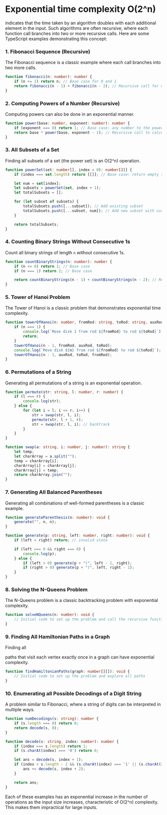 # Exponential time complexity O(2^n) 

indicates that the time taken by an algorithm doubles with each additional element in the input. Such algorithms are often recursive, where each function call branches into two or more recursive calls. Here are some TypeScript examples demonstrating this concept:

### 1. Fibonacci Sequence (Recursive)
The Fibonacci sequence is a classic example where each call branches into two more calls.

```typescript
function fibonacci(n: number): number {
    if (n <= 1) return n; // Base case for 0 and 1
    return fibonacci(n - 1) + fibonacci(n - 2); // Recursive call for n-1 and n-2
}
```

### 2. Computing Powers of a Number (Recursive)
Computing powers can also be done in an exponential manner.

```typescript
function power(base: number, exponent: number): number {
    if (exponent === 0) return 1; // Base case: any number to the power of 0 is 1
    return base * power(base, exponent - 1); // Recursive call to calculate base^(exponent-1)
}
```

### 3. All Subsets of a Set
Finding all subsets of a set (the power set) is an O(2^n) operation.

```typescript
function powerSet(set: number[], index = 0): number[][] {
    if (index === set.length) return [[]]; // Base case: return empty set

    let num = set[index];
    let subsets = powerSet(set, index + 1);
    let totalSubsets = [];

    for (let subset of subsets) {
        totalSubsets.push([...subset]); // Add existing subset
        totalSubsets.push([...subset, num]); // Add new subset with current number
    }

    return totalSubsets;
}
```

### 4. Counting Binary Strings Without Consecutive 1s
Count all binary strings of length `n` without consecutive 1s.

```typescript
function countBinaryStrings(n: number): number {
    if (n <= 0) return 1; // Base case
    if (n === 1) return 2; // Base case

    return countBinaryStrings(n - 1) + countBinaryStrings(n - 2); // Recursive call
}
```

### 5. Tower of Hanoi Problem
The Tower of Hanoi is a classic problem that demonstrates exponential time complexity.

```typescript
function towerOfHanoi(n: number, fromRod: string, toRod: string, auxRod: string) {
    if (n === 1) {
        console.log(`Move disk 1 from rod ${fromRod} to rod ${toRod}`);
        return;
    }
    towerOfHanoi(n - 1, fromRod, auxRod, toRod);
    console.log(`Move disk ${n} from rod ${fromRod} to rod ${toRod}`);
    towerOfHanoi(n - 1, auxRod, toRod, fromRod);
}
```

### 6. Permutations of a String
Generating all permutations of a string is an exponential operation.

```typescript
function permute(str: string, l: number, r: number) {
    if (l === r) {
        console.log(str);
    } else {
        for (let i = l; i <= r; i++) {
            str = swap(str, l, i);
            permute(str, l + 1, r);
            str = swap(str, l, i); // backtrack
        }
    }
}

function swap(a: string, i: number, j: number): string {
    let temp;
    let charArray = a.split("");
    temp = charArray[i];
    charArray[i] = charArray[j];
    charArray[j] = temp;
    return charArray.join("");
}
```

### 7. Generating All Balanced Parentheses
Generating all combinations of well-formed parentheses is a classic example.

```typescript
function generateParenthesis(n: number): void {
    generate("", n, n);
}

function generate(p: string, left: number, right: number): void {
    if (left > right) return; // invalid state

    if (left === 0 && right === 0) {
        console.log(p);
    } else {
        if (left > 0) generate(p + "(", left - 1, right);
        if (right > 0) generate(p + ")", left, right - 1);
    }
}
```

### 8. Solving the N-Queens Problem
The N-Queens problem is a classic backtracking problem with exponential complexity.

```typescript
function solveNQueens(n: number): void {
    // Initial code to set up the problem and call the recursive function goes here
}
```

### 9. Finding All Hamiltonian Paths in a Graph
Finding all

 paths that visit each vertex exactly once in a graph can have exponential complexity.

```typescript
function findHamiltonianPaths(graph: number[][]): void {
    // Initial code to set up the problem and explore all paths
}
```

### 10. Enumerating all Possible Decodings of a Digit String
A problem similar to Fibonacci, where a string of digits can be interpreted in multiple ways.

```typescript
function numDecodings(s: string): number {
    if (s.length === 0) return 0;
    return decode(s, 0);
}

function decode(s: string, index: number): number {
    if (index === s.length) return 1;
    if (s.charAt(index) === '0') return 0;

    let ans = decode(s, index + 1);
    if (index < s.length - 1 && (s.charAt(index) === '1' || (s.charAt(index) === '2' && s.charAt(index + 1) < '7'))) {
        ans += decode(s, index + 2);
    }

    return ans;
}
```

Each of these examples has an exponential increase in the number of operations as the input size increases, characteristic of O(2^n) complexity. This makes them impractical for large inputs.
